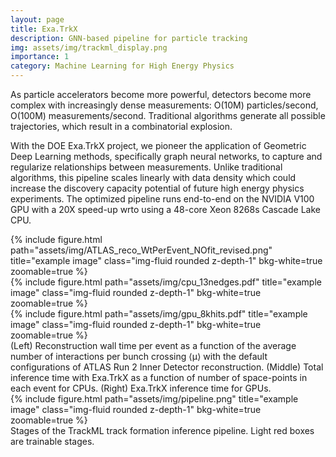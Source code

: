 ```yaml
---
layout: page
title: Exa.TrkX
description: GNN-based pipeline for particle tracking
img: assets/img/trackml_display.png
importance: 1
category: Machine Learning for High Energy Physics
---
```


As particle accelerators become more powerful, detectors become more complex with increasingly dense measurements: O(10M) particles/second, O(100M) measurements/second. Traditional algorithms generate all possible trajectories, which result in a combinatorial explosion.

With the DOE Exa.TrkX project, we pioneer the application of Geometric Deep Learning methods, specifically graph neural networks, to capture and regularize relationships between measurements. Unlike traditional algorithms, this pipeline scales linearly with data density which could increase the discovery capacity potential of future high energy physics experiments. The optimized pipeline runs end-to-end on the NVIDIA V100 GPU with a 20X speed-up wrto using a 48-core Xeon 8268s Cascade Lake CPU.

<div class="row">
    <div class="col-sm mt-3 mt-md-0">
        {% include figure.html path="assets/img/ATLAS_reco_WtPerEvent_NOfit_revised.png" title="example image" class="img-fluid rounded z-depth-1" bkg-white=true zoomable=true %}
    </div>
    <div class="col-sm mt-3 mt-md-0">
        {% include figure.html path="assets/img/cpu_13nedges.pdf" title="example image" class="img-fluid rounded z-depth-1" bkg-white=true zoomable=true %}
    </div>
    <div class="col-sm mt-3 mt-md-0">
        {% include figure.html path="assets/img/gpu_8khits.pdf" title="example image" class="img-fluid rounded z-depth-1" bkg-white=true zoomable=true %}
    </div>
</div>
<div class="caption">
    (Left) Reconstruction wall time per event as a function of the average number of interactions per bunch crossing ⟨μ⟩ with the default configurations of ATLAS Run 2 Inner Detector reconstruction. (Middle) Total inference time with Exa.TrkX as a function of number of space-points in each event for CPUs. (Right) Exa.TrkX inference time for GPUs.
</div>
<div class="row">
    <div class="col-sm mt-3 mt-md-0">
        {% include figure.html path="assets/img/pipeline.png" title="example image" class="img-fluid rounded z-depth-1" bkg-white=true zoomable=true %}
    </div>
</div>
<div class="caption">
    Stages of the TrackML track formation inference pipeline. Light red boxes are trainable stages.
</div>

